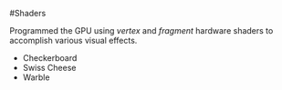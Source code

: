 #Shaders

Programmed the GPU using *vertex* and *fragment* hardware shaders to accomplish various visual effects.
- Checkerboard
- Swiss Cheese
- Warble

